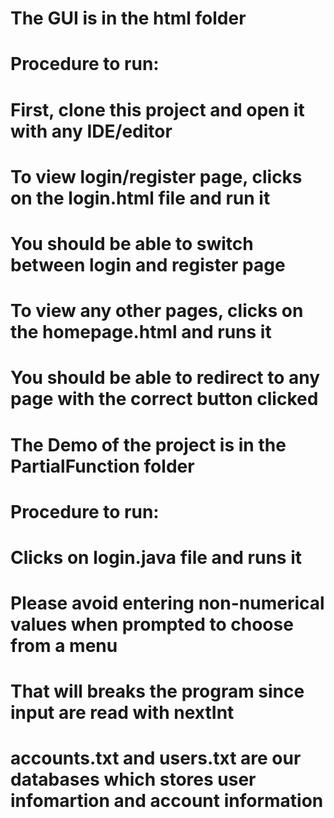 # The GUI is in the html folder
# Procedure to run:
# First, clone this project and open it with any IDE/editor
# To view login/register page, clicks on the login.html file and run it
# You should be able to switch between login and register page
# To view any other pages, clicks on the homepage.html and runs it
# You should be able to redirect to any page with the correct button clicked

# The Demo of the project is in the PartialFunction folder
# Procedure to run:
# Clicks on login.java file and runs it
# Please avoid entering non-numerical values when prompted to choose from a menu
# That will breaks the program since input are read with nextInt
# accounts.txt and users.txt are our databases which stores user infomartion and account information
